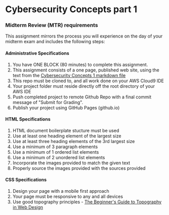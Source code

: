 # Cybersecurity Concepts part 1

### Midterm Review (MTR) requirements
This assignment mirrors the process you will experience on the day of your midterm exam
and includes the following steps:

  #### Administrative Specifications
  1. You have ONE BLOCK (80 minutes) to complete this assignment.
  2. This assignment consists of a one page, published web site, using the text from the [Cybersecurity Concepts 1 markdown file](CybersecurityConcepts1.md)
  3. This repo must be cloned to, and all work done on your AWS Cloud9 IDE
  4. Your project folder must reside directly off the root directory of your AWS IDE
  5. Push completed project to remote Github Repo with a final commit message of "Submit for Grading".
  6. Publish your project using GitHub Pages (github.io)

  #### HTML Specifications
  1. HTML document boilerplate stucture must be used
  2. Use at least one heading element of the largest size
  3. Use at least three heading elements of the 3rd largest size
  4. Use a minimum of 3 paragraph elements
  5. Use a minimum of 1 ordered list elements
  6. Use a minimum of 2 unordered list elements
  7. Incorporate the images provided to match the given text
  8. Properly source the images provided with the sources provided

  #### CSS Specifications
  1. Design your page with a mobile first approach
  2. Your page must be responsive to any and all devices
  3. Use good topography principles - [The Beginner's Guide to Topography in Web Design](https://blog.hubspot.com/website/website-typography)

